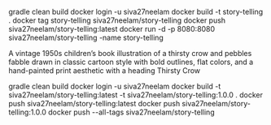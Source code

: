 gradle clean build
docker login -u siva27neelam
docker build -t story-telling .
docker tag story-telling siva27neelam/story-telling
docker push siva27neelam/story-telling:latest
docker run -d -p 8080:8080 siva27neelam/story-telling -name story-telling

A vintage 1950s children’s book illustration of a thirsty crow and pebbles
 fabble
drawn in classic cartoon style with bold outlines, flat colors,
and a hand-painted print aesthetic with a heading Thirsty Crow

gradle clean build
docker login -u siva27neelam
docker build -t siva27neelam/story-telling:latest -t siva27neelam/story-telling:1.0.0 .
docker push siva27neelam/story-telling:latest
docker push siva27neelam/story-telling:1.0.0
docker push --all-tags siva27neelam/story-telling


